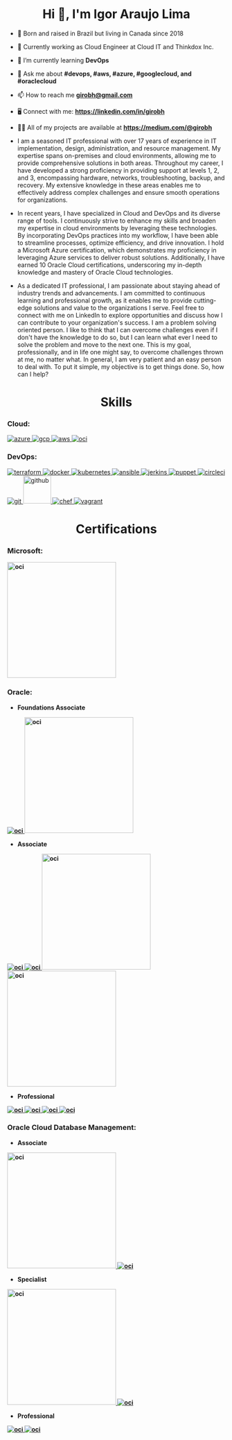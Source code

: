 <h1 align="center">Hi 👋, I'm Igor Araujo Lima</h1>

- 📍 Born and raised in Brazil but living in Canada since 2018

- 🏢 Currently working as Cloud Engineer at Cloud IT and Thinkdox Inc.

- 🌱 I’m currently learning **DevOps**

- 💬 Ask me about **#devops, #aws, #azure, #googlecloud, and #oraclecloud**

- 📫 How to reach me **girobh@gmail.com**

- 🖥️ Connect with me: **https://linkedin.com/in/girobh**

- 👨‍💻 All of my projects are available at **https://medium.com/@girobh**

- I am a seasoned IT professional with over 17 years of experience in IT implementation, design, administration, and resource management. My expertise spans on-premises and cloud environments, allowing me to provide comprehensive solutions in both areas. Throughout my career, I have developed a strong proficiency in providing support at levels 1, 2, and 3, encompassing hardware, networks, troubleshooting, backup, and recovery. My extensive knowledge in these areas enables me to effectively address complex challenges and ensure smooth operations for organizations.

- In recent years, I have specialized in Cloud and DevOps and its diverse range of tools. I continuously strive to enhance my skills and broaden my expertise in cloud environments by leveraging these technologies. By incorporating DevOps practices into my workflow, I have been able to streamline processes, optimize efficiency, and drive innovation. I hold a Microsoft Azure certification, which demonstrates my proficiency in leveraging Azure services to deliver robust solutions. Additionally, I have earned 10 Oracle Cloud certifications, underscoring my in-depth knowledge and mastery of Oracle Cloud technologies.

- As a dedicated IT professional, I am passionate about staying ahead of industry trends and advancements. I am committed to continuous learning and professional growth, as it enables me to provide cutting-edge solutions and value to the organizations I serve. Feel free to connect with me on LinkedIn to explore opportunities and discuss how I can contribute to your organization's success. I am a problem solving oriented person. I like to think that I can overcome challenges even if I don't have the knowledge to do so, but I can learn what ever I need to solve the problem and move to the next one. This is my goal, professionally, and in life one might say, to overcome challenges thrown at me, no matter what. In general, I am very patient and an easy person to deal with. To put it simple, my objective is to get things done. So, how can I help?

<h1 align="center">Skills</h1>

<h3 align="left">Cloud:</h3>
<p align="left"> 
<a href="https://azure.microsoft.com/en-in/" target="_blank" rel="noreferrer"> <img src="https://www.vectorlogo.zone/logos/microsoft_azure/microsoft_azure-icon.svg" alt="azure"/> </a>
<a href="https://cloud.google.com" target="_blank" rel="noreferrer"> <img src="https://www.vectorlogo.zone/logos/google_cloud/google_cloud-icon.svg" alt="gcp"/> </a>
<a href="https://aws.amazon.com/" target="_blank" rel="noreferrer"> <img src="https://www.vectorlogo.zone/logos/amazon/amazon-icon.svg" alt="aws"/> </a>
<a href="https://www.oracle.com/ca-en/cloud/" target="_blank" rel="noreferrer"> <img src="https://www.vectorlogo.zone/logos/oracle/oracle-icon.svg" alt="oci"/> </a>

<h3 align="left">DevOps:</h3>
<p align="left"> 
<a href="https://www.terraform.io/" target="_blank" rel="noreferrer"> <img src="https://www.vectorlogo.zone/logos/terraformio/terraformio-icon.svg" alt="terraform"/> </a>
<a href="https://www.docker.com/" target="_blank" rel="noreferrer"> <img src="https://www.vectorlogo.zone/logos/docker/docker-icon.svg" alt="docker" /> </a>
<a href="https://kubernetes.io/" target="_blank" rel="noreferrer"> <img src="https://www.vectorlogo.zone/logos/kubernetes/kubernetes-icon.svg" alt="kubernetes" /> </a>
<a href="https://www.ansible.com/" target="_blank" rel="noreferrer"> <img src="https://www.vectorlogo.zone/logos/ansible/ansible-icon.svg" alt="ansible" /> </a>
<a href="https://www.jenkins.io/" target="_blank" rel="noreferrer"> <img src="https://www.vectorlogo.zone/logos/jenkins/jenkins-icon.svg" alt="jerkins" /> </a>
<a href="https://www.puppet.com/" target="_blank" rel="noreferrer"> <img src="https://www.vectorlogo.zone/logos/puppet/puppet-icon.svg" alt="puppet" /> </a>
<a href="https://circleci.com/" target="_blank" rel="noreferrer"> <img src="https://www.vectorlogo.zone/logos/circleci/circleci-icon.svg" alt="circleci" /> </a>
<a href="https://git-scm.com/" target="_blank" rel="noreferrer"> <img src="https://www.vectorlogo.zone/logos/git-scm/git-scm-icon.svg" alt="git" /> </a>
<a href="https://github.com/" target="_blank" rel="noreferrer"> <img src="https://www.vectorlogo.zone/logos/github/github-tile.svg" alt="github" width="64" height="64"/> </a>
<a href="https://www.chef.io/" target="_blank" rel="noreferrer"> <img src="https://www.vectorlogo.zone/logos/chefio/chefio-icon.svg" alt="chef" /> </a>
<a href="https://www.vagrantup.com/" target="_blank" rel="noreferrer"> <img src="https://www.vectorlogo.zone/logos/vagrantup/vagrantup-icon.svg" alt="vagrant" /> </a>
  
  

<h1 align="center">Certifications</h1>

<h3 align="left">Microsoft:</h3>
<p align="left"> <b>

<a href="https://azure.microsoft.com/en-in/" target="_blank" rel="noreferrer"> <img src="https://github.com/girobh/Microsoft_Badge/blob/main/Microsoft%20Certified%20Azure%20Fundamentals.png?raw=true" alt="oci" width="251" height="267"/> </a>

<h3 align="left">Oracle:</h3>
<p align="left"> <b>
  
* Foundations Associate

<a href="https://www.oracle.com/ca-en/cloud/" target="_blank" rel="noreferrer"> <img src="https://github.com/girobh/Oracle_Badge/blob/main/Oracle%20Cloud%20Infrastructure%202023%20Certified%20Foundations%20Associate.png?raw=true" alt="oci"/> </a>
<a href="https://www.oracle.com/ca-en/cloud/" target="_blank" rel="noreferrer"> <img src="https://github.com/girobh/Oracle_Badge/blob/main/Oracle%20Cloud%20Infrastructure%20Foundations%202021%20Certified%20Associate.png?raw=true" alt="oci" width="251" height="267"/> </a>

* Associate


<a href="https://www.oracle.com/ca-en/cloud/" target="_blank" rel="noreferrer"> <img src="https://github.com/girobh/Oracle_Badge/blob/main/Oracle%20Cloud%20Infrastructure%202023%20Multicloud%20Architect%20Associate.png?raw=true" alt="oci"/> </a>
<a href="https://www.oracle.com/ca-en/cloud/" target="_blank" rel="noreferrer"> <img src="https://github.com/girobh/Oracle_Badge/blob/main/Oracle%20Cloud%20Infrastructure%202023%20Certified%20Architect%20Associate.png?raw=true" alt="oci"/> </a>
<a href="https://www.oracle.com/ca-en/cloud/" target="_blank" rel="noreferrer"> <img src="https://github.com/girobh/Oracle_Badge/blob/main/Oracle%20Cloud%20Infrastructure%202021%20Certified%20Architect%20Associate.png?raw=true" alt="oci" width="251" height="267"/> </a>
<a href="https://www.oracle.com/ca-en/cloud/" target="_blank" rel="noreferrer"> <img src="https://github.com/girobh/Oracle_Badge/blob/main/Oracle%20Cloud%20Infrastructure%202021%20Certified%20Cloud%20Operations%20Associate.png?raw=true" alt="oci" width="251" height="267"/> </a>


* Professional


<a href="https://www.oracle.com/ca-en/cloud/" target="_blank" rel="noreferrer"> <img src="https://github.com/girobh/Oracle_Badge/blob/main/Oracle%20Cloud%20Infrastructure%202023%20Security%20Professional.png?raw=true" alt="oci"/> </a>
<a href="https://www.oracle.com/ca-en/cloud/" target="_blank" rel="noreferrer"> <img src="https://github.com/girobh/Oracle_Badge/blob/main/Oracle%20Cloud%20Infrastructure%202023%20Certified%20DevOps%20Professional.png?raw=true" alt="oci"/> </a>
<a href="https://www.oracle.com/ca-en/cloud/" target="_blank" rel="noreferrer"> <img src="https://github.com/girobh/Oracle_Badge/blob/main/Oracle%20Cloud%20Infrastructure%202023%20Architect%20Professional.png?raw=true" alt="oci"/> </a>
<a href="https://www.oracle.com/ca-en/cloud/" target="_blank" rel="noreferrer"> <img src="https://github.com/girobh/Oracle_Badge/blob/main/Oracle%20Cloud%20Infrastructure%202021%20Certified%20Architect%20Professional.png?raw=true" alt="oci"/> </a>

  
<h3 align="left">Oracle Cloud Database Management:</h3>
<p align="left"> <b>

* Associate

<a href="https://www.oracle.com/ca-en/cloud/" target="_blank" rel="noreferrer"> <img src="https://github.com/girobh/Oracle_Badge/blob/main/Oracle%20Cloud%20Data%20Management%202023%20Foundations%20Associate.png?raw=true" alt="oci" width="251" height="267"/> </a>
<a href="https://www.oracle.com/ca-en/cloud/" target="_blank" rel="noreferrer"> <img src="https://github.com/girobh/Oracle_Badge/blob/main/Oracle%20Cloud%20Data%20Management%202022%20Foundations%20Certified%20Associate.png?raw=true" alt="oci"/> </a>

* Specialist

<a href="https://www.oracle.com/ca-en/cloud/" target="_blank" rel="noreferrer"> <img src="https://github.com/girobh/Oracle_Badge/blob/main/Oracle%20Cloud%20Database%20Services%202021%20Certified%20Specialist.png?raw=true" alt="oci" width="251" height="267"/> </a>
<a href="https://www.oracle.com/ca-en/cloud/" target="_blank" rel="noreferrer"> <img src="https://github.com/girobh/Oracle_Badge/blob/main/Oracle%20Autonomous%20Database%20Cloud%202021%20Certified%20Specialist.png?raw=true" alt="oci"/> </a>

* Professional

<a href="https://www.oracle.com/ca-en/cloud/" target="_blank" rel="noreferrer"> <img src="https://github.com/girobh/Oracle_Badge/blob/main/Oracle%20Cloud%20Database%202023%20Migration%20and%20Integration%20Certified%20Professional.png?raw=true  " alt="oci"/> </a>
<a href="https://www.oracle.com/ca-en/cloud/" target="_blank" rel="noreferrer"> <img src="https://github.com/girobh/Oracle_Badge/blob/main/Oracle%20Autonomous%20Database%20Cloud%202023%20Professional.png?raw=true" alt="oci"/> </a>

</b>
